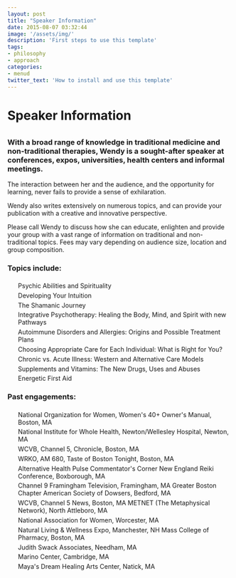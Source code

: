 ```yaml
---
layout: post
title: "Speaker Information"
date: 2015-08-07 03:32:44
image: '/assets/img/'
description: 'First steps to use this template'
tags:
- philosophy
- approach
categories:
- menud
twitter_text: 'How to install and use this template'
---
```



# Speaker Information

<div style="margin-bottom:33px;" id="speaking" class="col-sm-12 col-md-12 col-lg-12"></div>

### With a broad range of knowledge in traditional medicine and non-traditional therapies, Wendy is a sought-after speaker at conferences, expos, universities, health centers and informal meetings.

The interaction between her and the audience, and the opportunity for learning, never fails to provide a sense of exhilaration.

Wendy also writes extensively on numerous topics, and can provide your publication with a creative and innovative perspective.

Please call Wendy to discuss how she can educate, enlighten and provide your group with a vast range of information on traditional and non-traditional topics. Fees may vary depending on audience size, location and group composition.

<div class='divider col-xs-12 col-md-12 col-lg-12'>
    <span class="icom-logo-fleur"></span>
</div>

### Topics include:

<ul><li style="list-style:none;margin:0;padding:1% 0 0 0;">Psychic Abilities and Spirituality</li>
<li style="list-style:none;margin:0;padding:1% 0 0 0;">Developing Your Intuition</li>
<li style="list-style:none;margin:0;padding:1% 0 0 0;">The Shamanic Journey</li>
<li style="list-style:none;margin:0;padding:1% 0 0 0;">Integrative Psychotherapy: Healing the Body, Mind, and Spirit with new Pathways</li>
<li style="list-style:none;margin:0;padding:1% 0 0 0;">Autoimmune Disorders and Allergies: Origins and Possible Treatment Plans</li>
<li style="list-style:none;margin:0;padding:1% 0 0 0;">Choosing Appropriate Care for Each Individual: What is Right for You?</li>
<li style="list-style:none;margin:0;padding:1% 0 0 0;">Chronic vs. Acute Illness: Western and Alternative Care Models</li>
<li style="list-style:none;margin:0;padding:1% 0 0 0;">Supplements and Vitamins: The New Drugs, Uses and Abuses</li>
<li style="list-style:none;margin:0;padding:1% 0 0 0;">Energetic First Aid</li></ul>


### Past engagements:

<ul>
<li style="list-style:none;margin;0;padding:1% 0 0 0;">National Organization for Women, Women's 40+ Owner's Manual, Boston, MA</li>
<li style="list-style:none;margin;0;padding:1% 0 0 0;">National Institute for Whole Health, Newton/Wellesley Hospital, Newton, MA</li>
<li style="list-style:none;margin;0;padding:1% 0 0 0;">WCVB, Channel 5, Chronicle, Boston, MA</li>
<li style="list-style:none;margin;0;padding:1% 0 0 0;">WRKO, AM 680, Taste of Boston Tonight, Boston, MA</li>
<li style="list-style:none;margin;0;padding:1% 0 0 0;">Alternative Health Pulse Commentator's Corner New England Reiki Conference, Boxborough, MA</li>
<li style="list-style:none;margin;0;padding:1% 0 0 0;">Channel 9 Framingham Television, Framingham, MA Greater Boston Chapter American Society of Dowsers, Bedford, MA</li>
<li style="list-style:none;margin;0;padding:1% 0 0 0;">WCVB, Channel 5 News, Boston, MA METNET (The Metaphysical Network), North Attleboro, MA</li>
<li style="list-style:none;margin;0;padding:1% 0 0 0;">National Association for Women, Worcester, MA</li>
<li style="list-style:none;margin;0;padding:1% 0 0 0;">Natural Living & Wellness Expo, Manchester, NH Mass College of Pharmacy, Boston, MA</li>
<li style="list-style:none;margin;0;padding:1% 0 0 0;">Judith Swack Associates, Needham, MA</li>
<li style="list-style:none;margin;0;padding:1% 0 0 0;">Marino Center, Cambridge, MA</li>
<li style="list-style:none;margin;0;padding:1% 0 0 0;">Maya's Dream Healing Arts Center, Natick, MA</li></ul>

